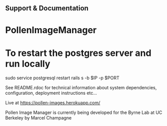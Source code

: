 ## Support & Documentation

# PollenImageManager

# To restart the postgres server and run locally
sudo service postgresql restart
rails s -b $IP -p $PORT

See README.rdoc for technical information about system dependencies, configuration, deployment instructions etc...

Live at https://pollen-images.herokuapp.com/

Pollen Image Manager is currently being developed for the Byrne Lab at UC Berkeley by Marcel Champagne
